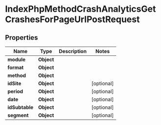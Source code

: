 

# IndexPhpMethodCrashAnalyticsGetCrashesForPageUrlPostRequest


## Properties

| Name | Type | Description | Notes |
|------------ | ------------- | ------------- | -------------|
|**module** | **Object** |  |  |
|**format** | **Object** |  |  |
|**method** | **Object** |  |  |
|**idSite** | **Object** |  |  [optional] |
|**period** | **Object** |  |  [optional] |
|**date** | **Object** |  |  [optional] |
|**idSubtable** | **Object** |  |  [optional] |
|**segment** | **Object** |  |  [optional] |



